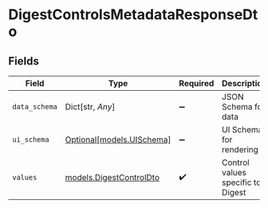 # DigestControlsMetadataResponseDto


## Fields

| Field                                                    | Type                                                     | Required                                                 | Description                                              |
| -------------------------------------------------------- | -------------------------------------------------------- | -------------------------------------------------------- | -------------------------------------------------------- |
| `data_schema`                                            | Dict[str, *Any*]                                         | :heavy_minus_sign:                                       | JSON Schema for data                                     |
| `ui_schema`                                              | [Optional[models.UISchema]](../models/uischema.md)       | :heavy_minus_sign:                                       | UI Schema for rendering                                  |
| `values`                                                 | [models.DigestControlDto](../models/digestcontroldto.md) | :heavy_check_mark:                                       | Control values specific to Digest                        |